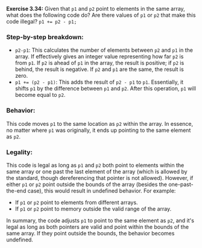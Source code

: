 **Exercise 3.34:** Given that `p1` and `p2` point to elements in the same array, what does the following code do? Are there values of `p1` or `p2` that make this code illegal?
`p1 += p2 - p1;`
### Step-by-step breakdown:
- `p2-p1`: This calculates the number of elements between `p2` and `p1` in the array. If effectively gives an integer value representing how far `p2` is from `p1`. If `p2` is ahead of `p1` in the array, the result is positive; if `p2` is behind, the result is negative. If `p2` and `p1` are the same, the result is zero.
- `p1 += (p2 - p1)`: This adds the result of `p2 - p1` to `p1`. Essentially, it shifts `p1` by the difference between `p1` and `p2`. After this operation, `p1` will become equal to `p2`.

### Behavior:
This code moves `p1` to the same location as `p2` within the array. In essence, no matter where `p1` was originally, it ends up pointing to the same element as `p2`.

### Legality:
This code is legal as long as `p1` and `p2` both point to elements within the same array or one past the last element of the array (which is allowed by the standard, though dereferencing that pointer is not allowed).
However, if either `p1` or `p2` point outside the bounds of the array (besides the one-past-the-end case), this would result in undefined behavior. For example:
- If `p1` or `p2` point to elements from different arrays.
- If `p1` or `p2` point to memory outside the valid range of the array.

In summary, the code adjusts `p1` to point to the same element as `p2`, and it's legal as long as both pointers are valid and point within the bounds of the same array. If they point outside the bounds, the behavior becomes undefined.